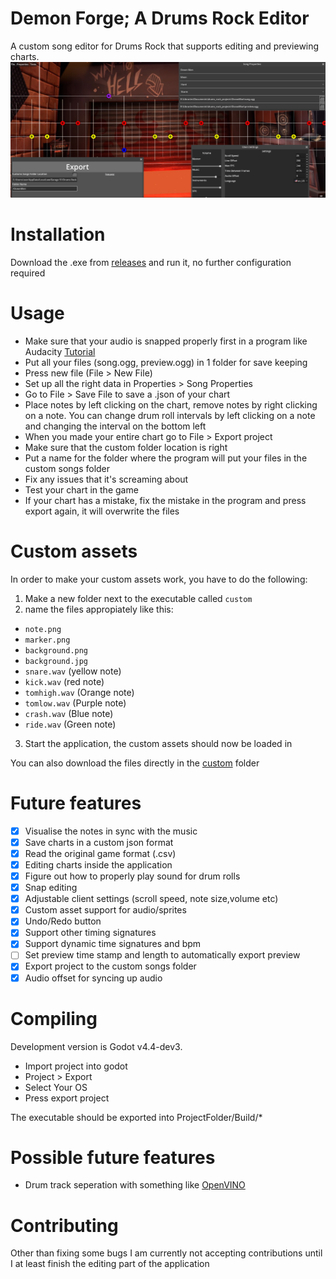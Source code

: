 # Demon Forge; A Drums Rock Editor

A custom song editor for Drums Rock that supports editing and previewing charts.
![Preview Image](preview.png)

# Installation

Download the .exe from [releases](https://github.com/daredevil28/DemonForge/releases) and run it, no further configuration required

# Usage

- Make sure that your audio is snapped properly first in a program like Audacity [Tutorial](https://steamcommunity.com/sharedfiles/filedetails/?id=2989549859)
- Put all your files (song.ogg, preview.ogg) in 1 folder for save keeping
- Press new file (File > New File)
- Set up all the right data in Properties > Song Properties
- Go to File > Save File to save a .json of your chart
- Place notes by left clicking on the chart, remove notes by right clicking on a note. You can change drum roll intervals by left clicking on a note and changing the interval on the bottom left
- When you made your entire chart go to File > Export project
- Make sure that the custom folder location is right
- Put a name for the folder where the program will put your files in the custom songs folder
- Fix any issues that it's screaming about
- Test your chart in the game
- If your chart has a mistake, fix the mistake in the program and press export again, it will overwrite the files

# Custom assets

In order to make your custom assets work, you have to do the following:
1. Make a new folder next to the executable called `custom`
2. name the files appropiately like this:
- `note.png`
- `marker.png`
- `background.png`
- `background.jpg`
- `snare.wav` (yellow note)
- `kick.wav` (red note)
- `tomhigh.wav` (Orange note)
- `tomlow.wav` (Purple note)
- `crash.wav` (Blue note)
- `ride.wav` (Green note)
3. Start the application, the custom assets should now be loaded in

You can also download the files directly in the [custom](custom) folder

# Future features

- [x] Visualise the notes in sync with the music
- [x] Save charts in a custom json format
- [x] Read the original game format (.csv)
- [x] Editing charts inside the application
- [x] Figure out how to properly play sound for drum rolls
- [x] Snap editing
- [x] Adjustable client settings (scroll speed, note size,volume etc)
- [x] Custom asset support for audio/sprites
- [x] Undo/Redo button
- [x] Support other timing signatures
- [x] Support dynamic time signatures and bpm
- [ ] Set preview time stamp and length to automatically export preview
- [x] Export project to the custom songs folder
- [x] Audio offset for syncing up audio

# Compiling

Development version is Godot v4.4-dev3.

- Import project into godot
- Project > Export
- Select Your OS
- Press export project

The executable should be exported into ProjectFolder/Build/*

# Possible future features

* Drum track seperation with something like [OpenVINO](https://github.com/openvinotoolkit/openvino)

# Contributing

Other than fixing some bugs I am currently not accepting contributions until I at least finish the editing part of the application
